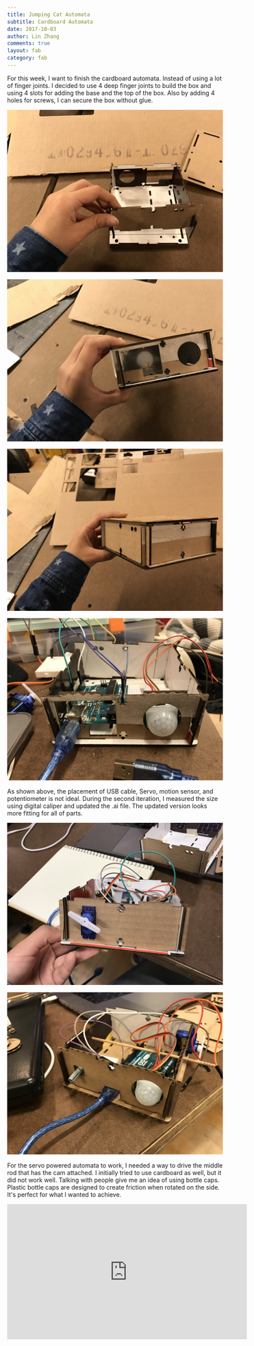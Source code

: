 ```yaml
---
title: Jumping Cat Automata
subtitle: Cardboard Automata
date: 2017-10-03
author: Lin Zhang
comments: true
layout: fab
category: fab
---
```


For this week, I want to finish the cardboard automata. Instead of using a lot of finger joints. I decided to use 4 deep finger joints to build the box and using 4 slots for adding the base and the top of the box. Also by adding 4 holes for screws, I can secure the box without glue.

![paper automata](https://github.com/linzhangcs/linzhangcs.github.io/blob/master/img/fab/automataPartTwo/IMG_3868.JPG?raw=true)

![paper automata](https://github.com/linzhangcs/linzhangcs.github.io/blob/master/img/fab/automataPartTwo/IMG_3871.JPG?raw=true)

![paper automata](https://github.com/linzhangcs/linzhangcs.github.io/blob/master/img/fab/automataPartTwo/IMG_3876.JPG?raw=true)

![closure number one](https://github.com/linzhangcs/linzhangcs.github.io/blob/master/img/fab/automataPartTwo/IMG_3880.JPG?raw=true)

As shown above, the placement of USB cable, Servo, motion sensor, and potentiometer is not ideal. During the second iteration, I measured the size using digital caliper and updated the .ai file. The updated version looks more fitting for all of parts.

![closure number two](https://github.com/linzhangcs/linzhangcs.github.io/blob/master/img/fab/automataPartTwo/IMG_3888.JPG?raw=true)

![closure number two](https://github.com/linzhangcs/linzhangcs.github.io/blob/master/img/fab/automataPartTwo/IMG_3904.JPG?raw=true)

For the servo powered automata to work, I needed a way to drive the middle rod that has the cam attached. I initially tried to use cardboard as well, but it did not work well. Talking with people give me an idea of using bottle caps. Plastic bottle caps are designed to create friction when rotated on the side. It's perfect for what I wanted to achieve.

<iframe width="560" height="315" src="https://www.youtube.com/embed/9XgNKzxj63Y" frameborder="0" allowfullscreen></iframe>
